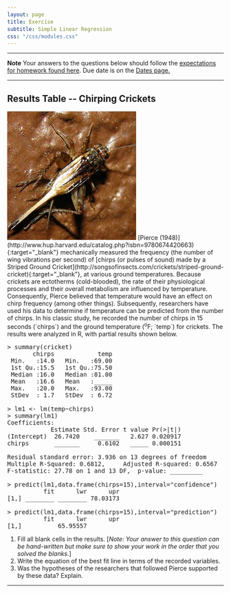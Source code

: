 ```yaml
---
layout: page
title: Exercise
subtitle: Simple Linear Regression
css: "/css/modules.css"
---
```


----

<div class="alert alert-warning">
  <strong>Note</strong> Your answers to the questions below should follow the <a href="../../resources/hwformat" target="_blank">expectations for homework found here</a>. Due date is on the <a href="../../resources/Dates-Current" target="_blank">Dates page.</a>
</div>

----

## Results Table -- Chirping Crickets
<img src="../zimgs/striped-ground-cricket.jpg" alt="Striped Ground Cricket" class="img-right">
[Pierce (1948)](http://www.hup.harvard.edu/catalog.php?isbn=9780674420663){:target="_blank"} mechanically measured the frequency (the number of wing vibrations per second) of [chirps (or pulses of sound) made by a Striped Ground Cricket](http://songsofinsects.com/crickets/striped-ground-cricket){:target="_blank"}, at various ground temperatures. Because crickets are ectotherms (cold-blooded), the rate of their physiological processes and their overall metabolism are influenced by temperature. Consequently, Pierce believed that temperature would have an effect on chirp frequency (among other things). Subsequently, researchers have used his data to determine if temperature can be predicted from the number of chirps. In his classic study, he recorded the number of chirps in 15 seconds (`chirps`) and the ground temperature (<sup>o</sup>F; `temp`) for crickets. The results were analyzed in R, with partial results shown below.

<pre>
> summary(cricket)
       chirps            temp
 Min.   :14.0   Min.   :69.00
 1st Qu.:15.5   1st Qu.:75.50
 Median :16.0   Median :81.00
 Mean   :16.6   Mean   :_____
 Max.   :20.0   Max.   :93.00
 StDev  : 1.7   StDev  : 6.72

> lm1 <- lm(temp~chirps)
> summary(lm1)
Coefficients:
            Estimate Std. Error t value Pr(>|t|)
(Intercept)  26.7420    _______   2.627 0.020917
chirps       _______     0.6102   _____ 0.000151

Residual standard error: 3.936 on 13 degrees of freedom
Multiple R-Squared: 0.6812,     Adjusted R-squared: 0.6567
F-statistic: 27.78 on 1 and 13 DF,  p-value: _________

> predict(lm1,data.frame(chirps=15),interval="confidence")
          fit      lwr      upr
[1,] ________ ________ 78.03173

> predict(lm1,data.frame(chirps=15),interval="prediction")
          fit      lwr      upr
[1,] ________ 65.95557 ________
</pre>

1. Fill all blank cells in the results. [*Note: Your answer to this question can be hand-written but make sure to show your work in the order that you solved the blanks.*]
1. Write the equation of the best fit line in terms of the recorded variables.
1. Was the hypotheses of the researchers that followed Pierce supported by these data? Explain.

----
